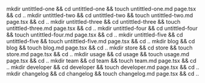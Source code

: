 mkdir untittled-one && cd untittled-one && touch untittled-one.md page.tsx && cd ..
mkdir untittled-two && cd untittled-two && touch untittled-two.md page.tsx && cd ..
mkdir untittled-three && cd untittled-three && touch untittled-three.md page.tsx && cd ..
mkdir untittled-four && cd untittled-four && touch untittled-four.md page.tsx && cd ..
mkdir untittled-five && cd untittled-five && touch untittled-five.md page.tsx && cd ..
mkdir blog && cd blog && touch blog.md page.tsx && cd ..
mkdir store && cd store && touch store.md page.tsx && cd ..
mkdir usage && cd usage && touch usage.md page.tsx && cd ..
mkdir team && cd team && touch team.md page.tsx && cd ..
mkdir developer && cd developer && touch developer.md page.tsx && cd ..
mkdir changelog && cd changelog && touch changelog.md page.tsx && cd ..